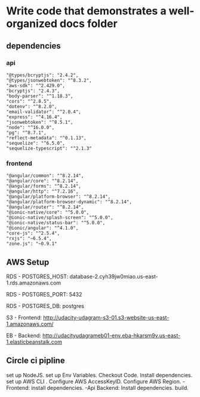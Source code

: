 # Write code that demonstrates a well-organized docs folder

## dependencies
### api
    "@types/bcryptjs": "2.4.2",
    "@types/jsonwebtoken": "^8.3.2",
    "aws-sdk": "^2.429.0",
    "bcryptjs": "2.4.3",
    "body-parser": "^1.18.3",
    "cors": "^2.8.5",
    "dotenv": "^8.2.0",
    "email-validator": "^2.0.4",
    "express": "^4.16.4",
    "jsonwebtoken": "^8.5.1",
    "node": "^16.0.0",
    "pg": "^8.7.1",
    "reflect-metadata": "^0.1.13",
    "sequelize": "^6.5.0",
    "sequelize-typescript": "^2.1.3"
### frontend
    "@angular/common": "^8.2.14",
    "@angular/core": "^8.2.14",
    "@angular/forms": "^8.2.14",
    "@angular/http": "^7.2.16",
    "@angular/platform-browser": "^8.2.14",
    "@angular/platform-browser-dynamic": "^8.2.14",
    "@angular/router": "^8.2.14",
    "@ionic-native/core": "^5.0.0",
    "@ionic-native/splash-screen": "^5.0.0",
    "@ionic-native/status-bar": "^5.0.0",
    "@ionic/angular": "^4.1.0",
    "core-js": "^2.5.4",
    "rxjs": "~6.5.4",
    "zone.js": "~0.9.1"


## AWS  Setup

RDS - POSTGRES_HOST: database-2.cyh39jw0miao.us-east-1.rds.amazonaws.com

RDS - POSTGRES_PORT: 5432

RDS - POSTGRES_DB: postgres

S3 - Frontend: http://udacity-udagram-s3-01.s3-website-us-east-1.amazonaws.com/


EB - Backend: http://udacityudagrameb01-env.eba-hkarsm9v.us-east-1.elasticbeanstalk.com

## Circle ci pipline

set up NodeJS.
set up Env Variables.
Checkout Code.
Install dependencies.
set up AWS CLI .
Configure AWS AccessKeyID.
Configure AWS Region.
-Frontend:
install dependencies.
-Api
Backend:
Install dependencies.
build.

